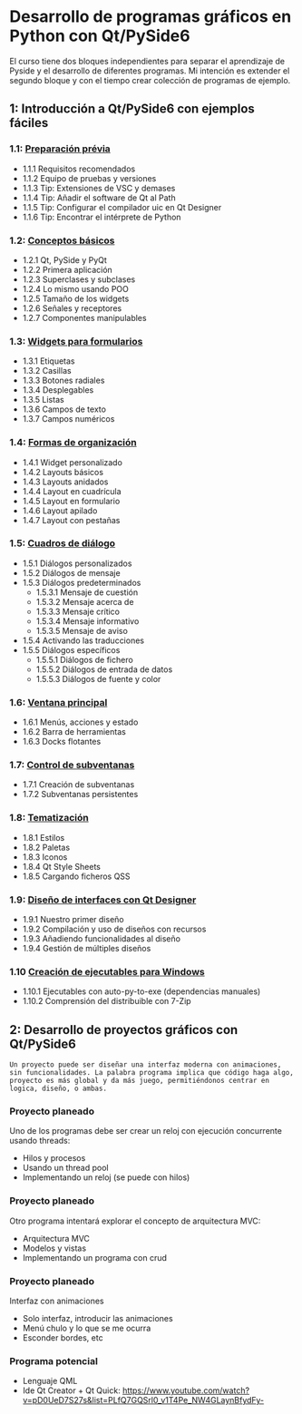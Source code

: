 # Desarrollo de programas gráficos en Python con Qt/PySide6

El curso tiene dos bloques independientes para separar el aprendizaje de Pyside y el desarrollo de diferentes programas. Mi intención es extender el segundo bloque y con el tiempo crear colección de programas de ejemplo.

## 1: Introducción a Qt/PySide6 con ejemplos fáciles

### 1.1: [Preparación prévia](1-01/)

- 1.1.1 Requisitos recomendados
- 1.1.2 Equipo de pruebas y versiones
- 1.1.3 Tip: Extensiones de VSC y demases
- 1.1.4 Tip: Añadir el software de Qt al Path
- 1.1.5 Tip: Configurar el compilador uic en Qt Designer
- 1.1.6 Tip: Encontrar el intérprete de Python

### 1.2: [Conceptos básicos](1-02/)

- 1.2.1 Qt, PySide y PyQt
- 1.2.2 Primera aplicación
- 1.2.3 Superclases y subclases
- 1.2.4 Lo mismo usando POO
- 1.2.5 Tamaño de los widgets
- 1.2.6 Señales y receptores
- 1.2.7 Componentes manipulables

### 1.3: [Widgets para formularios](1-03/)

- 1.3.1 Etiquetas
- 1.3.2 Casillas
- 1.3.3 Botones radiales
- 1.3.4 Desplegables
- 1.3.5 Listas
- 1.3.6 Campos de texto
- 1.3.7 Campos numéricos

### 1.4: [Formas de organización](1-04/)

- 1.4.1 Widget personalizado
- 1.4.2 Layouts básicos
- 1.4.3 Layouts anidados
- 1.4.4 Layout en cuadrícula
- 1.4.5 Layout en formulario
- 1.4.6 Layout apilado
- 1.4.7 Layout con pestañas

### 1.5: [Cuadros de diálogo](1-05/)

- 1.5.1 Diálogos personalizados
- 1.5.2 Diálogos de mensaje
- 1.5.3 Diálogos predeterminados
  - 1.5.3.1 Mensaje de cuestión
  - 1.5.3.2 Mensaje acerca de
  - 1.5.3.3 Mensaje crítico
  - 1.5.3.4 Mensaje informativo
  - 1.5.3.5 Mensaje de aviso
- 1.5.4 Activando las traducciones
- 1.5.5 Diálogos específicos
  - 1.5.5.1 Diálogos de fichero
  - 1.5.5.2 Diálogos de entrada de datos
  - 1.5.5.3 Diálogos de fuente y color

### 1.6: [Ventana principal](1-06/)

- 1.6.1 Menús, acciones y estado
- 1.6.2 Barra de herramientas
- 1.6.3 Docks flotantes

### 1.7: [Control de subventanas](1-07/)

- 1.7.1 Creación de subventanas
- 1.7.2 Subventanas persistentes

### 1.8: [Tematización](1-08/)

- 1.8.1 Estilos
- 1.8.2 Paletas
- 1.8.3 Iconos
- 1.8.4 Qt Style Sheets
- 1.8.5 Cargando ficheros QSS

### 1.9: [Diseño de interfaces con Qt Designer](1-09/)

- 1.9.1 Nuestro primer diseño
- 1.9.2 Compilación y uso de diseños con recursos
- 1.9.3 Añadiendo funcionalidades al diseño
- 1.9.4 Gestión de múltiples diseños

### 1.10 [ Creación de ejecutables para Windows](1-10/)

- 1.10.1 Ejecutables con auto-py-to-exe (dependencias manuales)
- 1.10.2 Comprensión del distribuible con 7-Zip

## 2: Desarrollo de proyectos gráficos con Qt/PySide6

    Un proyecto puede ser diseñar una interfaz moderna con animaciones, sin funcionalidades. La palabra programa implica que código haga algo, proyecto es más global y da más juego, permitiéndonos centrar en logica, diseño, o ambas.

### Proyecto planeado

Uno de los programas debe ser crear un reloj con ejecución concurrente usando threads:

- Hilos y procesos
- Usando un thread pool
- Implementando un reloj (se puede con hilos)

### Proyecto planeado

Otro programa intentará explorar el concepto de arquitectura MVC:

- Arquitectura MVC
- Modelos y vistas
- Implementando un programa con crud

### Proyecto planeado

Interfaz con animaciones

- Solo interfaz, introducir las animaciones
- Menú chulo y lo que se me ocurra
- Esconder bordes, etc

### Programa potencial

- Lenguaje QML
- Ide Qt Creator + Qt Quick: https://www.youtube.com/watch?v=pD0UeD7S27s&list=PLfQ7GQSrl0_v1T4Pe_NW4GLaynBfydFy-
